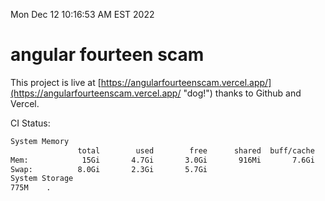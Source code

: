 Mon Dec 12 10:16:53 AM EST 2022

# angular fourteen scam


This project is live at [https://angularfourteenscam.vercel.app/](https://angularfourteenscam.vercel.app/ "dog!") thanks to Github and Vercel.

CI Status: 

```bash
System Memory
               total        used        free      shared  buff/cache   available
Mem:            15Gi       4.7Gi       3.0Gi       916Mi       7.6Gi       9.4Gi
Swap:          8.0Gi       2.3Gi       5.7Gi
System Storage
775M	.
```
```bash
